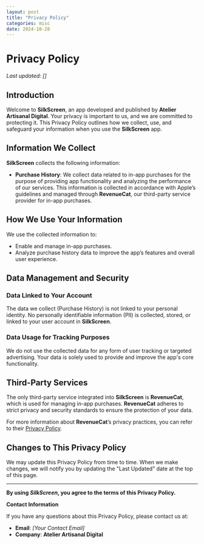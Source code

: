 ```yaml
---
layout: post
title: "Privacy Policy"
categories: misc
date: 2024-10-28
---
```


# Privacy Policy

_Last updated: []_

## Introduction

Welcome to **SilkScreen**, an app developed and published by **Atelier Artisanal Digital**. Your privacy is important to us, and we are committed to protecting it. This Privacy Policy outlines how we collect, use, and safeguard your information when you use the **SilkScreen** app.

## Information We Collect

**SilkScreen** collects the following information:

- **Purchase History**: We collect data related to in-app purchases for the purpose of providing app functionality and analyzing the performance of our services. This information is collected in accordance with Apple’s guidelines and managed through **RevenueCat**, our third-party service provider for in-app purchases.

## How We Use Your Information

We use the collected information to:

- Enable and manage in-app purchases.
- Analyze purchase history data to improve the app’s features and overall user experience.

## Data Management and Security

### Data Linked to Your Account

The data we collect (Purchase History) is not linked to your personal identity. No personally identifiable information (PII) is collected, stored, or linked to your user account in **SilkScreen**.

### Data Usage for Tracking Purposes

We do not use the collected data for any form of user tracking or targeted advertising. Your data is solely used to provide and improve the app's core functionality.

## Third-Party Services

The only third-party service integrated into **SilkScreen** is **RevenueCat**, which is used for managing in-app purchases. **RevenueCat** adheres to strict privacy and security standards to ensure the protection of your data.

For more information about **RevenueCat**’s privacy practices, you can refer to their [Privacy Policy](https://www.revenuecat.com/privacy).

## Changes to This Privacy Policy

We may update this Privacy Policy from time to time. When we make changes, we will notify you by updating the "Last Updated" date at the top of this page.

---

**By using _SilkScreen_, you agree to the terms of this Privacy Policy.**

**Contact Information**

If you have any questions about this Privacy Policy, please contact us at:

- **Email**: _[Your Contact Email]_  
- **Company**: **Atelier Artisanal Digital**
